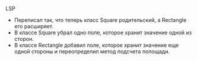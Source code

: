 LSP

* Переписал так, что теперь класс Square родительский, а Rectangle его расширяет.
* В классе Square убрал одно поле, которое хранит значение одной из сторон.
* В классе Rectangle добавил поле, которое хранит значение еще одной стороны и переопределил метод подсчета полощади.
